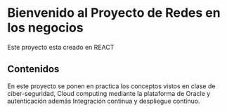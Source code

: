 # Bienvenido al Proyecto de Redes en los negocios

Este proyecto esta creado en REACT

## Contenidos

En este proyecto se ponen en practica los conceptos vistos en clase de ciber-seguridad, Cloud computing mediante la plataforma de Oracle y autenticación además Integración continua y despliegue continuo.


